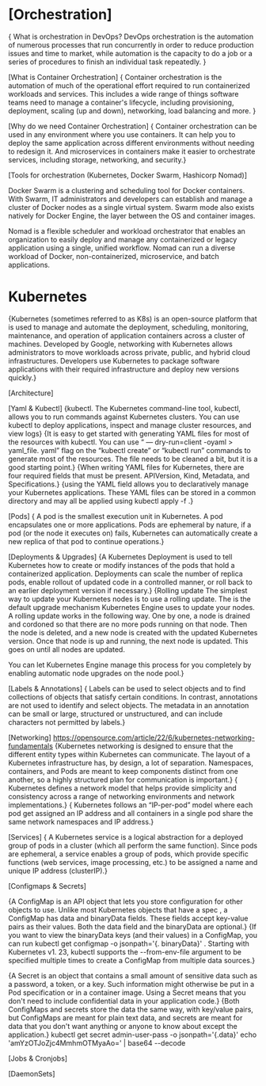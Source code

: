 # [Orchestration]
{ What is orchestration in DevOps?
DevOps orchestration is the automation of numerous processes that run concurrently in order to reduce production issues and time to market, 
while automation is the capacity to do a job or a series of procedures to finish an individual task repeatedly. }

[What is Container Orchestration]
{ Container orchestration is the automation of much of the operational effort required to run containerized workloads and services. This includes a wide range of things software teams need to manage a container's lifecycle, including provisioning, deployment, scaling (up and down), networking, load balancing and more. }

[Why do we need Container Orchestration]
{ Container orchestration can be used in any environment where you use containers. It can help you to deploy the same application across different environments without needing to redesign it. And microservices in containers make it easier to orchestrate services, including storage, networking, and security.}
 
[Tools for orchestration (Kubernetes, Docker Swarm, Hashicorp Nomad)]


Docker Swarm is a clustering and scheduling tool for Docker containers. With Swarm, IT administrators and developers can establish and manage a cluster of Docker nodes as a single virtual system. Swarm mode also exists natively for Docker Engine, the layer between the OS and container images.

Nomad is a flexible scheduler and workload orchestrator that enables an organization to easily deploy and manage any containerized or legacy application using a single, unified workflow. Nomad can run a diverse workload of Docker, non-containerized, microservice, and batch applications.


# Kubernetes
{Kubernetes (sometimes referred to as K8s) is an open-source platform that is used to manage and automate the deployment, scheduling, monitoring, maintenance, and operation of application containers across a cluster of machines. Developed by Google, networking with Kubernetes allows administrators to move workloads across private, public, and hybrid cloud infrastructures. Developers use Kubernetes to package software applications with their required infrastructure and deploy new versions quickly.}

[Architecture]

[Yaml & Kubectl]
{kubectl. The Kubernetes command-line tool, kubectl, allows you to run commands against Kubernetes clusters. You can use kubectl to deploy applications, inspect and manage cluster resources, and view logs}
{It is easy to get started with generating YAML files for most of the resources with kubectl. You can use “ — dry-run=client -oyaml > yaml_file. yaml” flag on the “kubectl create” or “kubectl run” commands to generate most of the resources. The file needs to be cleaned a bit, but it is a good starting point.}
{When writing YAML files for Kubernetes, there are four required fields that must be present. APIVersion, Kind, Metadata, and Specifications.}
{using the YAML field allows you to declaratively manage your Kubernetes applications. These YAML files can be stored in a common directory and may all be applied using kubectl apply -f <directory>.}

[Pods]
{ A pod is the smallest execution unit in Kubernetes. A pod encapsulates one or more applications. Pods are ephemeral by nature, if a pod (or the node it executes on) fails, Kubernetes can automatically create a new replica of that pod to continue operations.}

[Deployments & Upgrades]
{A Kubernetes Deployment is used to tell Kubernetes how to create or modify instances of the pods that hold a containerized application. Deployments can scale the number of replica pods, enable rollout of updated code in a controlled manner, or roll back to an earlier deployment version if necessary.}
{Rolling update
The simplest way to update your Kubernetes nodes is to use a rolling update. The is the default upgrade mechanism Kubernetes Engine uses to update your nodes.
A rolling update works in the following way. One by one, a node is drained and cordoned so that there are no more pods running on that node. Then the node is deleted, and a new node is created with the updated Kubernetes version. Once that node is up and running, the next node is updated. This goes on until all nodes are updated.

You can let Kubernetes Engine manage this process for you completely by enabling automatic node upgrades on the node pool.}

[Labels & Annotations]
{ Labels can be used to select objects and to find collections of objects that satisfy certain conditions. In contrast, annotations are not used to identify and select objects. The metadata in an annotation can be small or large, structured or unstructured, and can include characters not permitted by labels.}

[Networking]
https://opensource.com/article/22/6/kubernetes-networking-fundamentals
{Kubernetes networking is designed to ensure that the different entity types within Kubernetes can communicate. The layout of a Kubernetes infrastructure has, by design, a lot of separation. Namespaces, containers, and Pods are meant to keep components distinct from one another, so a highly structured plan for communication is important.}
{ Kubernetes defines a network model that helps provide simplicity and consistency across a range of networking environments and network implementations.}
{ Kubernetes follows an “IP-per-pod” model where each pod get assigned an IP address and all containers in a single pod share the same network namespaces and IP address.}

[Services]
{ A Kubernetes service is a logical abstraction for a deployed group of pods in a cluster (which all perform the same function). Since pods are ephemeral, a service enables a group of pods, which provide specific functions (web services, image processing, etc.) to be assigned a name and unique IP address (clusterIP).}

[Configmaps & Secrets]

{A ConfigMap is an API object that lets you store configuration for other objects to use. Unlike most Kubernetes objects that have a spec , a ConfigMap has data and binaryData fields. These fields accept key-value pairs as their values. Both the data field and the binaryData are optional.}
{If you want to view the binaryData keys (and their values) in a ConfigMap, you can run kubectl get configmap -o jsonpath='{. binaryData}' <name> . Starting with Kubernetes v1. 23, kubectl supports the --from-env-file argument to be specified multiple times to create a ConfigMap from multiple data sources.}

{A Secret is an object that contains a small amount of sensitive data such as a password, a token, or a key. Such information might otherwise be put in a Pod specification or in a container image. Using a Secret means that you don't need to include confidential data in your application code.}
{Both ConfigMaps and secrets store the data the same way, with key/value pairs, but ConfigMaps are meant for plain text data, and secrets are meant for data that you don't want anything or anyone to know about except the application.}
kubectl get secret admin-user-pass -o jsonpath='{.data}'
echo 'amYzOTJoZjc4MmhmOTMyaAo=' | base64 --decode



[Jobs & Cronjobs]

[DaemonSets]
